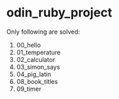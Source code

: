 # odin_ruby_project
Only following are solved:
 
1) 00_hello
2) 01_temperature
3) 02_calculator
4) 03_simon_says
5) 04_pig_latin
6) 08_book_titles
7) 09_timer
